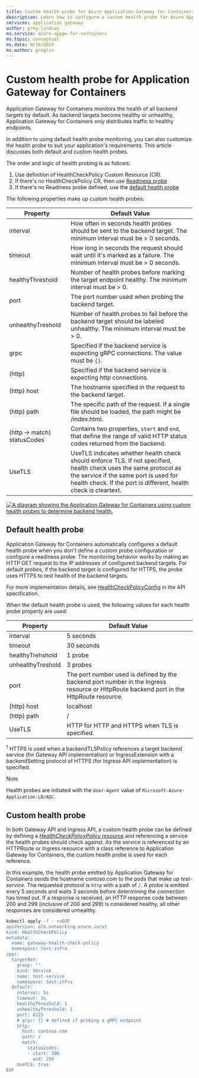 ```yaml
---
title: Custom health probe for Azure Application Gateway for Containers
description: Learn how to configure a custom health probe for Azure Application Gateway for Containers.
services: application gateway
author: greg-lindsay
ms.service: azure-appgw-for-containers
ms.topic: conceptual
ms.date: 9/16/2024
ms.author: greglin
---
```


# Custom health probe for Application Gateway for Containers

Application Gateway for Containers monitors the health of all backend targets by default. As backend targets become healthy or unhealthy, Application Gateway for Containers only distributes traffic to healthy endpoints.

In addition to using default health probe monitoring, you can also customize the health probe to suit your application's requirements. This article discusses both default and custom health probes.

The order and logic of health probing is as follows:

1. Use definition of HealthCheckPolicy Custom Resource (CR).
2. If there's no HealthCheckPolicy CR, then use [Readiness probe](https://kubernetes.io/docs/tasks/configure-pod-container/configure-liveness-readiness-startup-probes/#define-readiness-probes)
3. If there's no Readiness probe defined, use the [default health probe](#default-health-probe)

The following properties make up custom health probes:

| Property | Default Value |
| -------- | ------------- |
| interval | How often in seconds health probes should be sent to the backend target. The minimum interval must be > 0 seconds. |
| timeout | How long in seconds the request should wait until it's marked as a failure. The minimum interval must be > 0 seconds. |
| healthyThreshold | Number of health probes before marking the target endpoint healthy. The minimum interval must be > 0. |
| port | The port number used when probing the backend target. |
| unhealthyTreshold | Number of health probes to fail before the backend target should be labeled unhealthy. The minimum interval must be > 0. |
| grpc | Specified if the backend service is expecting gRPC connections. The value must be `{}`. |
| (http) | Specified if the backend service is expecting http connections. |
| (http) host | The hostname specified in the request to the backend target. |
| (http) path | The specific path of the request. If a single file should be loaded, the path might be /index.html. |
| (http -> match) statusCodes | Contains two properties, `start` and `end`, that define the range of valid HTTP status codes returned from the backend. |
| UseTLS | UseTLS indicates whether health check should enforce TLS. If not specified, health check uses the same protocol as the service if the same port is used for health check. If the port is different, health check is cleartext. |

[![A diagram showing the Application Gateway for Containers using custom health probes to determine backend health.](./media/custom-health-probe/custom-health-probe.png)](./media/custom-health-probe/custom-health-probe.png#lightbox)

## Default health probe

Application Gateway for Containers automatically configures a default health probe when you don't define a custom probe configuration or configure a readiness probe. The monitoring behavior works by making an HTTP GET request to the IP addresses of configured backend targets. For default probes, if the backend target is configured for HTTPS, the probe uses HTTPS to test health of the backend targets.

For more implementation details, see [HealthCheckPolicyConfig](api-specification-kubernetes.md#alb.networking.azure.io/v1.HealthCheckPolicyConfig) in the API specification.

When the default health probe is used, the following values for each health probe property are used:

| Property | Default Value |
| -------- | ------------- |
| interval | 5 seconds |
| timeout | 30 seconds |
| healthyTrehshold | 1 probe |
| unhealthyTreshold | 3 probes |
| port | The port number used is defined by the backend port number in the Ingress resource or HttpRoute backend port in the HttpRoute resource. |
| (http) host | localhost |
| (http) path | / |
| UseTLS | HTTP for HTTP and HTTPS when TLS is specified. |

<sup>1</sup> HTTPS is used when a backendTLSPolicy references a target backend service (for Gateway API implementation) or IngressExtension with a backendSetting protocol of HTTPS (for Ingress API implementation) is specified.

>[!Note]
>Health probes are initiated with the `User-Agent` value of `Microsoft-Azure-Application-LB/AGC`.

## Custom health probe

In both Gateway API and Ingress API, a custom health probe can be defined by defining a [_HealthCheckPolicyPolicy_ resource](api-specification-kubernetes.md#alb.networking.azure.io/v1.HealthCheckPolicy) and referencing a service the health probes should check against.  As the service is referenced by an HTTPRoute or Ingress resource with a class reference to Application Gateway for Containers, the custom health probe is used for each reference.

In this example, the health probe emitted by Application Gateway for Containers sends the hostname contoso.com to the pods that make up _test-service_.  The requested protocol is `http` with a path of `/`. A probe is emitted every 5 seconds and waits 3 seconds before determining the connection has timed out. If a response is received, an HTTP response code between 200 and 299 (inclusive of 200 and 299) is considered healthy, all other responses are considered unhealthy.

```bash
kubectl apply -f - <<EOF
apiVersion: alb.networking.azure.io/v1
kind: HealthCheckPolicy
metadata:
  name: gateway-health-check-policy
  namespace: test-infra
spec:
  targetRef:
    group: ""
    kind: Service
    name: test-service
    namespace: test-infra
  default:
    interval: 5s
    timeout: 3s
    healthyThreshold: 1
    unhealthyThreshold: 1
    port: 8123
    # grpc: {} # defined if probing a gRPC endpoint
    http:
      host: contoso.com
      path: /
      match:
        statusCodes: 
        - start: 200
          end: 299
    UseTLS: true
EOF
```
